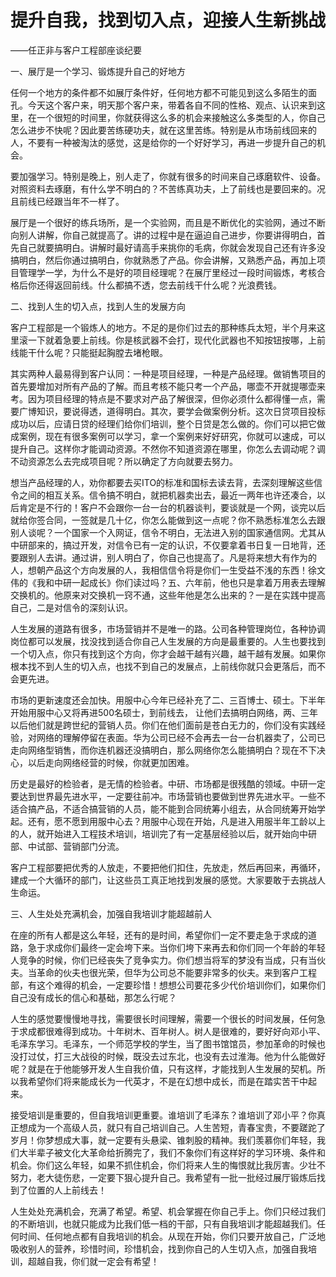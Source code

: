# 提升自我，找到切入点，迎接人生新挑战

——任正非与客户工程部座谈纪要

一、展厅是一个学习、锻炼提升自己的好地方

任何一个地方的条件都不如展厅条件好，任何地方都不可能见到这么多陌生的面孔。今天这个客户来，明天那个客户来，带着各自不同的性格、观点、认识来到这里，在一个很短的时间里，你就获得这么多的机会来接触这么多类型的人，你自己怎么进步不快呢？因此要苦练硬功夫，就在这里苦练。特别是从市场前线回来的人，不要有一种被淘汰的感觉，这是给你的一个好好学习，再进一步提升自己的机会。

要加强学习。特别是晚上，别人走了，你就有很多的时间来自己琢磨软件、设备。对照资料去琢磨，有什么学不明白的？不苦练真功夫，上了前线也是要回来的。况且前线已经跟当年不一样了。

展厅是一个很好的练兵场所，是一个实验网，而且是不断优化的实验网，通过不断向别人讲解，你自己就提高了。讲的过程中是在逼迫自己进步，你要讲得明白，首先自己就要搞明白。讲解时最好请高手来挑你的毛病，你就会发现自己还有许多没搞明白，然后你通过搞明白，你就熟悉了产品。你会讲解，又熟悉产品，再加上项目管理学一学，为什么不是好的项目经理呢？在展厅里经过一段时间锻炼，考核合格后你还得返回前线。什么都搞不透，您去前线干什么呢？光浪费钱。

二、找到人生的切入点，找到人生的发展方向

客户工程部是一个锻炼人的地方。不足的是你们过去的那种练兵太短，半个月来这里滚一下就着急要上前线。你是核武器不会打，现代化武器也不知按钮按哪，上前线能干什么呢？只能挺起胸膛去堵枪眼。

其实两种人最易得到客户认同：一种是项目经理，一种是产品经理。做销售项目的首先要增加对所有产品的了解。而且考核不能只考一个产品，哪壶不开就提哪壶来考。因为项目经理的特点是不要求对产品了解很深，但你必须什么都得懂一点，需要广博知识，要说得透，道得明白。其次，要学会做案例分析。这次日贷项目投标成功以后，应请日贷的经理们给你们培训，整个日贷是怎么做的。你们可以把它做成案例，现在有很多案例可以学习，拿一个案例来好好研究，你就可以速成，可以提升自己。这样你才能调动资源。不然你不知道资源在哪里，你怎么去调动呢？调不动资源怎么去完成项目呢？所以确定了方向就要去努力。

想当产品经理的人，劝你都要去买ITO的标准和国标去读去背，去深刻理解这些信令之间的相互关系。信令搞不明白，就把机器卖出去，最近一两年也许还凑合，以后肯定是不行的！客户不会跟你一台一台的机器谈判，要谈就是一个网，谈完以后就给你签合同，一签就是几十亿，你怎么能做到这一点呢？你不熟悉标准怎么去跟别人谈呢？一个国家一个入网证，信令不明白，无法进入别的国家通信网。尤其从中研部来的，搞过开发，对信令已有一定的认识，不仅要拿着书日复一日地背，还要跟别人去讲。通过讲，别人明白了，你自己也提高了。凡是将来想大有作为的人，想朝产品这个方向发展的人，我相信信令将是你们一生受益不浅的东西！徐文伟的《我和中研一起成长》你们读过吗？五、六年前，他也只是拿着万用表去理解交换机的。他原来对交换机一窍不通，这些年他是怎么出来的？一是在实践中提高自己，二是对信令的深刻认识。

人生发展的道路有很多，市场营销并不是唯一的路。公司各种管理岗位，各种协调岗位都可以发展，找没找到适合你自己人生发展的方向是最重要的。人生也要找到一个切入点，你只有找到这个方向，你才会越干越有兴趣，越干越有发展。如果你根本找不到人生的切入点，也找不到自己的发展点，上前线你就只会更落后，而不会更先进。

市场的更新速度还会加快。用服中心今年已经补充了二、三百博士、硕士。下半年开始用服中心又将再进500名硕士，到前线去， 让他们去搞明白网络，两、三年以后他们就是跨世纪的营销人员。你们在他们面前是苍白无力的，你们没有实践经验，对网络的理解停留在表面。华为公司已经不会再去一台一台机器卖了，公司已走向网络型销售，而你连机器还没搞明白，那么网络你怎么能搞明白？现在不下决心，以后走向网络经营的时候，你就更加困难。

历史是最好的检验者，是无情的检验者。中研、市场都是很残酷的领域。中研一定要达到世界最先进水平，一定要往前冲。市场营销也要做到世界先进水平。一些不适合搞产品，不适合搞营销的人员，能不能到合同统筹小组去，从合同统筹开始学起。还有，愿不愿到用服中心去？用服中心现在开始，凡是进入用服半年工龄以上的人，就开始进入工程技术培训，培训完了有一定基层经验以后，就开始向中研部、中试部、营销部门分流。

客户工程部要把优秀的人放走，不要把他们扣住，先放走，然后再回来，再循环，建成一个大循环的部门，让这些员工真正地找到发展的感觉。大家要敢于去挑战人生命运。

三、人生处处充满机会，加强自我培训才能超越前人

在座的所有人都是这么年轻，还有的是时间，希望你们一定不要走急于求成的道路，急于求成你们最终一定会垮下来。当你们垮下来再去和你们同一个年龄的年轻人竞争的时候，你们已经丧失了竞争实力。你们想当将军的梦没有当成，只有当伙夫。当革命的伙夫也很光荣，但华为公司总不能要非常多的伙夫。来到客户工程部，有这个难得的机会，一定要珍惜！想想公司要花多少代价培训你们，如果你们自己没有成长的信心和基础，那怎么行呢？

人生的感觉要慢慢地寻找，需要很长时间理解，需要一个很长的时间发展，任何急于求成都很难得到成功。十年树木、百年树人。树人是很难的，要好好向邓小平、毛泽东学习。毛泽东，一个师范学校的学生，当了图书馆馆员，参加革命的时候也没打过仗，打三大战役的时候，既没去过东北，也没有去过淮海。他为什么能做好呢？就是在于他能够开发人生自我价值，只有这样，才能找到人生发展的契机。所以我希望你们将来能成长为一代英才，不是在幻想中成长，而是在踏实苦干中起来。

接受培训是重要的，但自我培训更重要。谁培训了毛泽东？谁培训了邓小平？你真正想成为一个高级人员，就只有自己培训自己。人生苦短，青春宝贵，不要蹉跎了岁月！你梦想成大事，就一定要有头悬梁、锥刺股的精神。我们羡慕你们年轻，我们大半辈子被文化大革命给折腾完了，我们不象你们有这样好的学习环境、条件和机会。你们这么年轻，如果不抓住机会，你们将来人生的悔恨就比我厉害。少壮不努力，老大徒伤悲，一定要下狠心提升自己。我希望有一批一批经过展厅锻炼后找到了位置的人上前线去！

人生处处充满机会，充满了希望。希望、机会掌握在你自己手上。你们只经过我们的不断培训，也就只能成为比我们低一档的干部，只有自我培训才能超越我们。任何时间、任何地点都有自我培训的机会。从现在开始，你们只要开放自己，广泛地吸收别人的营养，珍惜时间，珍惜机会，找到你自己的人生切入点，加强自我培训，超越自我，你们就一定会有希望！

